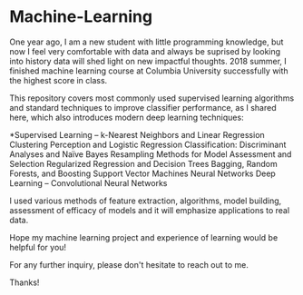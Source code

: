 # Machine-Learning


One year ago, I am a new student with little programming knowledge, but now I feel very comfortable with data and always be
suprised by looking into history data will shed light on new impactful thoughts. 2018 summer, I finished machine learning course at Columbia University successfully with the highest score in class. 

This repository covers most commonly used supervised learning algorithms and standard techniques to improve classifier performance, as I shared here, which also introduces modern deep learning techniques:

*Supervised Learning – k-Nearest Neighbors and Linear Regression
Clustering
Perception and Logistic Regression
Classification: Discriminant Analyses and Naïve Bayes
Resampling Methods for Model Assessment and Selection
Regularized Regression and Decision Trees
Bagging, Random Forests, and Boosting
Support Vector Machines
Neural Networks
Deep Learning – Convolutional Neural Networks


I used various methods of feature extraction, algorithms, model building, assessment of efficacy of models and it will emphasize applications to real data.

Hope my machine learning project and experience of learning would be helpful for you! 

For any further inquiry, please don't hesitate to reach out to me. 

Thanks!
